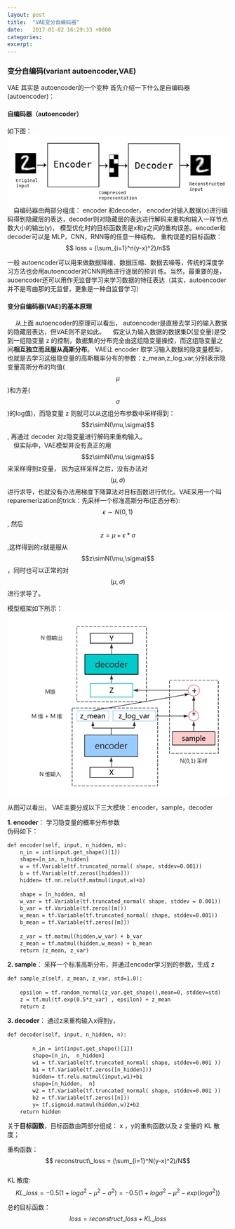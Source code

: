 ```yaml
---                                                                                                         
layout: post
title:  "VAE变分自编码器"
date:   2017-01-02 16:29:33 +0800
categories:
excerpt:
---
```


<script type="text/javascript" src="http://cdn.mathjax.org/mathjax/latest/MathJax.js?config=default"></script>

### 变分自编码(variant autoencoder,VAE)

VAE 其实是 autoencoder的一个变种
首先介绍一下什么是自编码器(autoencoder)：

#### 自编码器（autoencoder）

如下图：
![autoencoder_schema.jpg](/images/vae/autoencoder_schema.jpg)  
&emsp;自编码器由两部分组成： encoder 和decoder， encoder对输入数据(x)进行编码得到隐藏层的表达，decoder则对隐藏层的表达进行解码来重构和输入一样节点数大小的输出(y)， 模型优化时的目标函数责是x和y之间的重构误差。encoder和decoder可以是 MLP，CNN，RNN等的任意一种结构。
重构误差的目标函数： $$ loss = (\sum_{i=1}^n(y-x)^2)/n$$  

一般 autoencoder可以用来做数据降维、数据压缩、数据去噪等，传统的深度学习方法也会用autoencoder对CNN网络进行逐层的预训  练。当然，最重要的是，auoencoder还可以用作无监督学习来学习数据的特征表达（其实，autoencoder并不是弯曲那的无监督，更象是一种自监督学习）

#### 变分自编码器(VAE)的基本原理  

&emsp; 从上面 autoencoder的原理可以看出， autoencoder是直接去学习的输入数据的隐藏层表达，但VAE则不是如此。
&emsp;假定认为输入数据的数据集D(显变量)是受到一组隐变量 z 的控制，数据集的分布完全由这组隐变量操控，而这组隐变量之间**相互独立而且服从高斯分布**。 VAE让 encoder 取学习输入数据的隐变量模型，也就是去学习这组隐变量的高斯概率分布的参数：z_mean,z_log_var,分别表示隐变量高斯分布的均值($$\mu$$)和方差($$\sigma$$)的log值)，而隐变量 z 则就可以从这组分布参数中采样得到： $$z\simN(\mu,\sigma)$$, 再通过 decoder 对z隐变量进行解码来重构输入。  
&emsp;但实际中，VAE模型并没有真正的用$$z\simN(\mu,\sigma)$$来采样得到z变量， 因为这样采样之后，没有办法对$$(\mu,\sigma) $$进行求导，也就没有办法用梯度下降算法对目标函数进行优化。VAE采用一个叫reparemerization的trick：先采样一个标准高斯分布(正态分布): $$\epsilon \sim  N(0,1)$$, 然后$$z=\mu+\epsilon * \sigma$$,这样得到的z就是服从$$z\simN(\mu,\sigma)$$，同时也可以正常的对$$(\mu,\sigma) $$进行求导了。  

模型框架如下所示：  
![基本流程图.png](/images/vae/基本流程图.png)

从图可以看出， VAE主要分成以下三大模块：encoder，sample，decoder 

**1. encoder**：
学习隐变量的概率分布参数  
伪码如下： 

    def encoder(self, input, n_hidden, m):
        n_in = int(input.get_shape()[1])
        shape=[n_in, n_hidden]
        w = tf.Variable(tf.truncated_normal( shape, stddev=0.001))
        b = tf.Variable(tf.zeros([hidden]))
        hidden= tf.nn.relu(tf.matmul(input,w)+b)
        
        shape = [n_hidden, m]
        w_var = tf.Variable(tf.truncated_normal( shape, stddev = 0.001))
        b_var = tf.Variable(tf.zeros([m]))
        w_mean = tf.Variable(tf.truncated_normal( shape, stddev=0.001))
        b_mean = tf.Variable(tf.zeros([m]))

        z_var = tf.matmul(hidden,w_var) + b_var
        z_mean = tf.matmul(hidden,w_mean) + b_mean
        return (z_mean, z_var)

**2. sample**：
采样一个标准高斯分布，并通过encoder学习到的参数，生成 z   

    def sample_z(self, z_mean, z_var, std=1.0):

        epsilon = tf.random_normal(z_var.get_shape(),mean=0, stddev=std)
        z = tf.mul(tf.exp(0.5*z_var) , epsilon) + z_mean
        return z


**3. decoder**：
通过z来重构输入x得到y，

    def decoder(self, input, n_hidden, n):

            n_in = int(input.get_shape()[1])
            shape=[n_in,  n_hidden]
            w1 = tf.Variable(tf.truncated_normal( shape, stddev=0.001 ))
            b1 = tf.Variable(tf.zeros([n_hidden]))
            hidden= tf.relu.matmul(input,w1)+b1
            shape=[n_hidden,  n]
            w2 = tf.Variable(tf.truncated_normal( shape, stddev=0.001 ))
            b2 = tf.Variable(tf.zeros([n]))
            y= tf.sigmoid.matmul(hidden,w)2+b2
        return hidden

关于**目标函数**，目标函数由两部分组成： x ，y的重构函数以及 z 变量的 KL 散度；

重构函数：   
$$ reconstruct\_loss = (\sum_{i=1}^N(y-x)^2)/N$$  
KL 散度:   
$$ KL\_loss=-0.5(1+log{\sigma}^2 - {\mu}^2 - {\sigma^2}) = -0.5(1+log{\sigma}^2 - {\mu}^2 - exp({log{\sigma^2}}))$$   

总的目标函数： $$ loss = reconstruct\_loss + KL\_loss$$





















